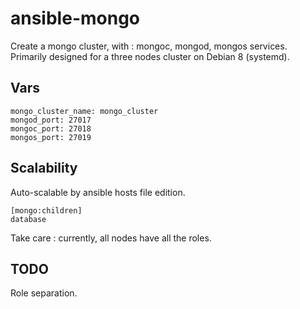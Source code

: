# ansible-mongo

Create a mongo cluster, with : mongoc, mongod, mongos services.
Primarily designed for a three nodes cluster on Debian 8 (systemd).

## Vars
```
mongo_cluster_name: mongo_cluster                                                   
mongod_port: 27017                                                              
mongoc_port: 27018                                                              
mongos_port: 27019 
```

## Scalability
Auto-scalable by ansible hosts file edition.
```
[mongo:children]
database
```

Take care : currently, all nodes have all the roles.

## TODO
Role separation.
